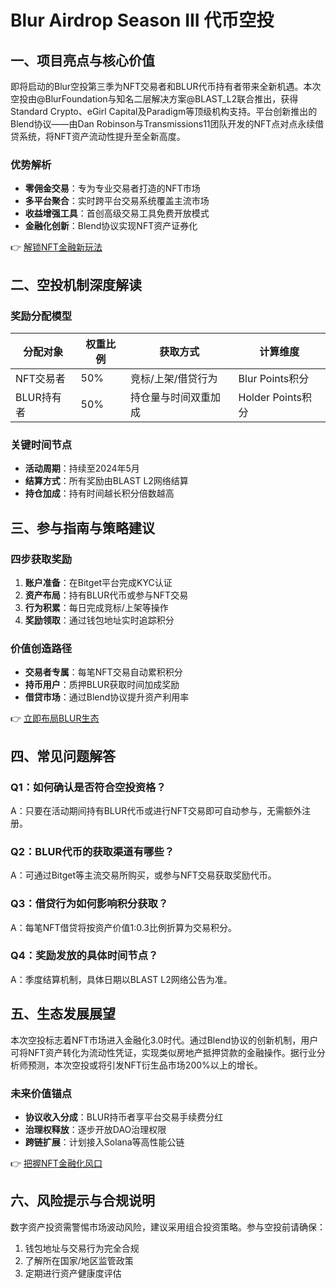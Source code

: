 # Blur Airdrop Season III 代币空投  

## 一、项目亮点与核心价值  

即将启动的Blur空投第三季为NFT交易者和BLUR代币持有者带来全新机遇。本次空投由@BlurFoundation与知名二层解决方案@BLAST_L2联合推出，获得Standard Crypto、eGirl Capital及Paradigm等顶级机构支持。平台创新推出的Blend协议——由Dan Robinson与Transmissions11团队开发的NFT点对点永续借贷系统，将NFT资产流动性提升至全新高度。  

### 优势解析  
- **零佣金交易**：专为专业交易者打造的NFT市场  
- **多平台聚合**：实时跨平台交易系统覆盖主流市场  
- **收益增强工具**：首创高级交易工具免费开放模式  
- **金融化创新**：Blend协议实现NFT资产证券化  

👉 [解锁NFT金融新玩法](https://bit.ly/okx_welcome)  

## 二、空投机制深度解读  

### 奖励分配模型  
| 分配对象       | 权重比例 | 获取方式                  | 计算维度          |  
|----------------|----------|---------------------------|-------------------|  
| NFT交易者      | 50%      | 竞标/上架/借贷行为        | Blur Points积分   |  
| BLUR持有者     | 50%      | 持仓量与时间双重加成      | Holder Points积分 |  

### 关键时间节点  
- **活动周期**：持续至2024年5月  
- **结算方式**：所有奖励由BLAST L2网络结算  
- **持仓加成**：持有时间越长积分倍数越高  

## 三、参与指南与策略建议  

### 四步获取奖励  
1. **账户准备**：在Bitget平台完成KYC认证  
2. **资产布局**：持有BLUR代币或参与NFT交易  
3. **行为积累**：每日完成竞标/上架等操作  
4. **奖励领取**：通过钱包地址实时追踪积分  

### 价值创造路径  
- **交易者专属**：每笔NFT交易自动累积积分  
- **持币用户**：质押BLUR获取时间加成奖励  
- **借贷市场**：通过Blend协议提升资产利用率  

👉 [立即布局BLUR生态](https://bit.ly/okx_welcome)  

## 四、常见问题解答  

### Q1：如何确认是否符合空投资格？  
A：只要在活动期间持有BLUR代币或进行NFT交易即可自动参与，无需额外注册。  

### Q2：BLUR代币的获取渠道有哪些？  
A：可通过Bitget等主流交易所购买，或参与NFT交易获取奖励代币。  

### Q3：借贷行为如何影响积分获取？  
A：每笔NFT借贷将按资产价值1:0.3比例折算为交易积分。  

### Q4：奖励发放的具体时间节点？  
A：季度结算机制，具体日期以BLAST L2网络公告为准。  

## 五、生态发展展望  

本次空投标志着NFT市场进入金融化3.0时代。通过Blend协议的创新机制，用户可将NFT资产转化为流动性凭证，实现类似房地产抵押贷款的金融操作。据行业分析师预测，本次空投或将引发NFT衍生品市场200%以上的增长。  

### 未来价值锚点  
- **协议收入分成**：BLUR持币者享平台交易手续费分红  
- **治理权释放**：逐步开放DAO治理权限  
- **跨链扩展**：计划接入Solana等高性能公链  

👉 [把握NFT金融化风口](https://bit.ly/okx_welcome)  

## 六、风险提示与合规说明  

数字资产投资需警惕市场波动风险，建议采用组合投资策略。参与空投前请确保：  
1. 钱包地址与交易行为完全合规  
2. 了解所在国家/地区监管政策  
3. 定期进行资产健康度评估  
